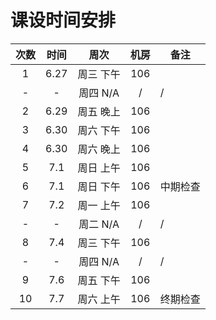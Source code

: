 # 课设时间安排
|次数|时间|周次|机房|备注|
|:---:|:---:|:---:|:---:|---|
|1|6.27|周三 下午|106||
|-|-|周四 N/A|/|/|
|2|6.29|周五 晚上|106||
|3|6.30|周六 下午|106||
|4|6.30|周六 晚上|106||
|5|7.1|周日 上午|106||
|6|7.1|周日 下午|106|中期检查|
|7|7.2|周一 上午|106||
|-|-|周二 N/A|/|/|
|8|7.4|周三 下午|106||
|-|-|周四 N/A|/|/|
|9|7.6|周五 下午|106||
|10|7.7|周六 上午|106|终期检查|